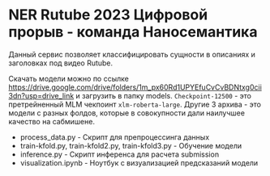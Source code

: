 # NER Rutube 2023 Цифровой прорыв - команда Наносемантика

Данный сервис позволяет классифицировать сущности в описаниях и заголовках под видео Rutube.

Скачать модели можно по ссылке https://drive.google.com/drive/folders/1m_px60Rd1UPYEfuCvCvBDNtxg0cii3dn?usp=drive_link и загрузить в папку models.
`Checkpoint-12500` - это претрейненный MLM чекпоинт `xlm-roberta-large`.
Другие 3 архива - это модели с разных фолдов, которые в совокупности дали наилучшее качество на сабмишене.

 - process_data.py - Скрипт для препроцессинга данных
 - train-kfold.py, train-kfold2.py, train-kfold3.py - Обучение модели
 - inference.py - Скрипт инференса для расчета submission
 - visualization.ipynb - Ноутбук с визуализацией предсказаний модели
